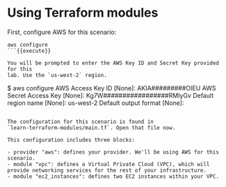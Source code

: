 # Using Terraform modules

First, configure AWS for this scenario:

```
aws configure
```{{execute}}

You will be prompted to enter the AWS Key ID and Secret Key provided for this
lab. Use the `us-west-2` region.

```
$ aws configure
AWS Access Key ID [None]:  AKIA#########OIEU
AWS Secret Access Key [None]: Kg7W#################RMIyGv
Default region name [None]: us-west-2
Default output format [None]:
```

The configuration for this scenario is found in
`learn-terraform-modules/main.tf`. Open that file now.

This configuration includes three blocks:

- provider "aws": defines your provider. We'll be using AWS for this scenario.
- module "vpc": defines a Virtual Private Cloud (VPC), which will provide networking services for the rest of your infrastructure.
- module "ec2_instances": defines two EC2 instances within your VPC.

